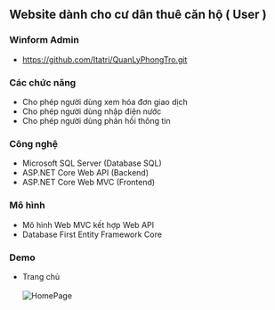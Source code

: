 ## Website dành cho cư dân thuê căn hộ ( User ) 

### Winform Admin 
- https://github.com/Itatri/QuanLyPhongTro.git

### Các chức năng

- Cho phép người dùng xem hóa đơn giao dịch
- Cho phép người dùng nhập điện nước 
- Cho phép người dùng phản hồi thông tin


### Công nghệ

- Microsoft SQL Server (Database SQL)
- ASP.NET Core Web API (Backend)
- ASP.NET Core Web MVC (Frontend)

### Mô hình 
- Mô hình Web MVC kết hợp Web API
- Database First Entity Framework Core

### Demo
- Trang chủ <br> <br>
![HomePage](https://github.com/user-attachments/assets/a9aafe61-0865-438c-817f-3e3c90f26208)



